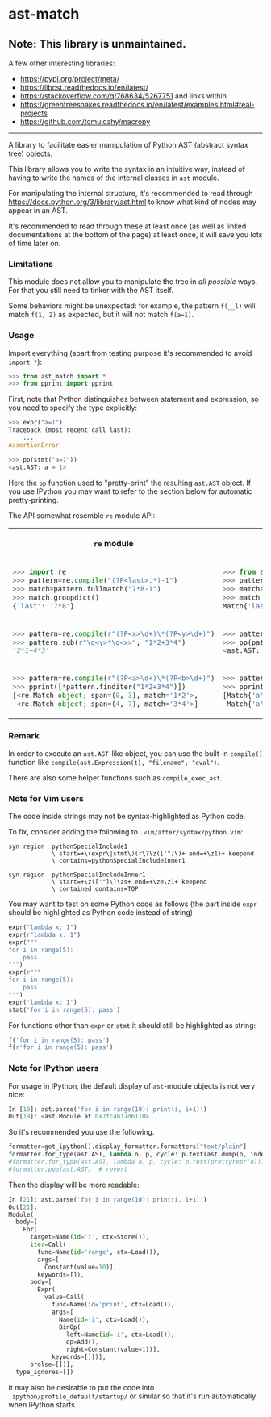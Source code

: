 # ast-match

## **Note**: This library is unmaintained.

A few other interesting libraries:
* https://pypi.org/project/meta/
* https://libcst.readthedocs.io/en/latest/
* https://stackoverflow.com/q/768634/5267751 and links within
* https://greentreesnakes.readthedocs.io/en/latest/examples.html#real-projects
* https://github.com/tcmulcahy/macropy

------

A library to facilitate easier manipulation of Python AST (abstract syntax tree) objects.

This library allows you to write the syntax in an intuitive way, instead of having to write the names of the internal classes in `ast` module.

For manipulating the internal structure, it's recommended to read through https://docs.python.org/3/library/ast.html to know what kind of nodes may appear in an AST.

It's recommended to read through these at least once (as well as linked documentations at the bottom of the page) at least once,
it will save you lots of time later on.

### Limitations

This module does not allow you to manipulate the tree in *all possible* ways. For that you still need to tinker with the AST itself.

Some behaviors might be unexpected: for example, the pattern `f(__l)` will match `f(1, 2)` as expected, but it will not match `f(a=1)`.

### Usage

Import everything (apart from testing purpose it's recommended to avoid `import *`):

```python
>>> from ast_match import *
>>> from pprint import pprint

```

First, note that Python distinguishes between statement and expression, so you need to specify the type explicitly:

```python
>>> expr("a=1")
Traceback (most recent call last):
    ...
AssertionError

>>> pp(stmt("a=1"))
<ast.AST: a = 1>

```

Here the `pp` function used to "pretty-print" the resulting `ast.AST` object. If you use IPython you may want to refer to the section below for automatic pretty-printing.

The API somewhat resemble `re` module API:

<table>
<tr>
<th>

`re` module

</th>
<th>

`ast_match` module

</th>
</tr>
<tr>
<td>

```python
>>> import re
>>> pattern=re.compile("(?P<last>.*)-1")
>>> match=pattern.fullmatch("7*8-1")
>>> match.groupdict()
{'last': '7*8'}

```

</td>
<td> 

```python
>>> from ast_match import *
>>> pattern=compile(expr("_last-1"))
>>> match=pattern.fullmatch(expr("7*8-1"))
>>> match
Match{'last': <ast.AST: 7 * 8>}

```

</td>
</tr>
<tr>
<td>

```python
>>> pattern=re.compile(r"(?P<x>\d+)\*(?P<y>\d+)")
>>> pattern.sub(r"\g<y>*\g<x>", "1*2+3*4")
'2*1+4*3'

```

</td>
<td> 

```python
>>> pattern=compile(expr("_x * _y"))
>>> pp(pattern.sub(repl(expr("_y*_x")), expr("1*2+3*4")))
<ast.AST: 2 * 1 + 4 * 3>

```

</td>
</tr>
<tr>
<td>

```python
>>> pattern=re.compile(r"(?P<a>\d+)\*(?P<b>\d+)")
>>> pprint([*pattern.finditer("1*2+3*4")])
[<re.Match object; span=(0, 3), match='1*2'>,
 <re.Match object; span=(4, 7), match='3*4'>]

```

</td>
<td> 

```python
>>> pattern=compile(expr("_a*_b"))
>>> pprint([*pattern.finditer(expr("1*2+3*4"))])
[Match{'a': <ast.AST: 1>, 'b': <ast.AST: 2>},
 Match{'a': <ast.AST: 3>, 'b': <ast.AST: 4>}]

```

</td>
</tr>
</table>


### Remark

In order to execute an `ast.AST`-like object,
you can use the built-in `compile()` function like `compile(ast.Expression(t), "filename", "eval")`.

There are also some helper functions such as `compile_exec_ast`.

### Note for Vim users

The code inside strings may not be syntax-highlighted as Python code.

To fix, consider adding the following to `.vim/after/syntax/python.vim`:

```vim
syn region  pythonSpecialInclude1
			\ start=+\(expr\|stmt\)(r\?\z(['"]\)+ end=+\z1)+ keepend
			\ contains=pythonSpecialIncludeInner1

syn region  pythonSpecialIncludeInner1
			\ start=+\z(['"]\)\zs+ end=+\ze\z1+ keepend
			\ contained contains=TOP
```

You may want to test on some Python code as follows (the part inside `expr` should be highlighted as Python code instead of string)

```python
expr("lambda x: 1")
expr(r"lambda x: 1")
expr("""
for i in range(5):
	pass
""")
expr(r"""
for i in range(5):
	pass
""")
expr('lambda x: 1')
stmt('for i in range(5): pass')
```

For functions other than `expr` or `stmt` it should still be highlighted as string:

```python
f('for i in range(5): pass')
f(r'for i in range(5): pass')
```


### Note for IPython users

For usage in IPython, the default display of `ast`-module objects is not very nice:

```python
In [19]: ast.parse('for i in range(10): print(i, i+1)')
Out[19]: <ast.Module at 0x7fc4b17d6110>
```

So it's recommended you use the following.

```python
formatter=get_ipython().display_formatter.formatters["text/plain"]
formatter.for_type(ast.AST, lambda o, p, cycle: p.text(ast.dump(o, indent=2)))
#formatter.for_type(ast.AST, lambda o, p, cycle: p.text(prettyrepr(o)))  # alternative, prettier but does not show the internal
#formatter.pop(ast.AST)  # revert
```

Then the display will be more readable:

```python
In [21]: ast.parse('for i in range(10): print(i, i+1)')
Out[21]: 
Module(
  body=[
    For(
      target=Name(id='i', ctx=Store()),
      iter=Call(
        func=Name(id='range', ctx=Load()),
        args=[
          Constant(value=10)],
        keywords=[]),
      body=[
        Expr(
          value=Call(
            func=Name(id='print', ctx=Load()),
            args=[
              Name(id='i', ctx=Load()),
              BinOp(
                left=Name(id='i', ctx=Load()),
                op=Add(),
                right=Constant(value=1))],
            keywords=[]))],
      orelse=[])],
  type_ignores=[])
```

It may also be desirable to put the code into `.ipython/profile_default/startup/` or similar so that it's run automatically when IPython starts.
